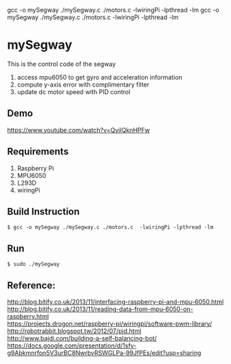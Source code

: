 gcc -o mySegway ./mySegway.c ./motors.c  -lwiringPi -lpthread -lm
gcc -o mySegway ./mySegway.c ./motors.c  -lwiringPi -lpthread -lm
# mySegway
This is the control code of the segway 

1. access mpu6050 to get gyro and acceleration information
2. compute y-axis error with complimentary filter
3. update dc motor speed with PID control

## Demo
https://www.youtube.com/watch?v=QyjIQknHPFw

## Requirements
1. Raspberry Pi
2. MPU6050
3. L293D
4. wiringPi 


## Build Instruction 
    $ gcc -o mySegway ./mySegway.c ./motors.c  -lwiringPi -lpthread -lm


## Run 
    $ sudo ./mySegway

## Reference: ##
http://blog.bitify.co.uk/2013/11/interfacing-raspberry-pi-and-mpu-6050.html  
http://blog.bitify.co.uk/2013/11/reading-data-from-mpu-6050-on-raspberry.html  
https://projects.drogon.net/raspberry-pi/wiringpi/software-pwm-library/  
http://robotrabbit.blogspot.tw/2012/07/pid.html  
http://www.bajdi.com/building-a-self-balancing-bot/  
https://docs.google.com/presentation/d/1sfy-g9Abkmnrfon5V3urBC8NwrbvRSWGLPa-99JfPEs/edit?usp=sharing




